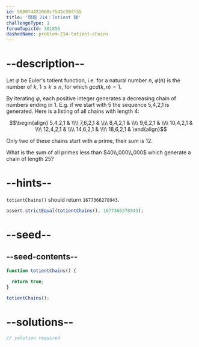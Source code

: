 ```yaml
---
id: 5900f4421000cf542c50ff55
title: '問題 214：Totient 鏈'
challengeType: 1
forumTopicId: 301856
dashedName: problem-214-totient-chains
---
```


# --description--

Let $φ$ be Euler's totient function, i.e. for a natural number $n$, $φ(n)$ is the number of $k$, $1 ≤ k ≤ n$, for which $gcd(k,n) = 1$.

By iterating $φ$, each positive integer generates a decreasing chain of numbers ending in 1. E.g. if we start with 5 the sequence 5,4,2,1 is generated. Here is a listing of all chains with length 4:

$$\begin{align}    5,4,2,1 & \\\\
   7,6,2,1 & \\\\    8,4,2,1 & \\\\
   9,6,2,1 & \\\\   10,4,2,1 & \\\\
  12,4,2,1 & \\\\   14,6,2,1 & \\\\
  18,6,2,1 & \end{align}$$

Only two of these chains start with a prime, their sum is 12.

What is the sum of all primes less than $40\\,000\\,000$ which generate a chain of length 25?

# --hints--

`totientChains()` should return `1677366278943`.

```js
assert.strictEqual(totientChains(), 1677366278943);
```

# --seed--

## --seed-contents--

```js
function totientChains() {

  return true;
}

totientChains();
```

# --solutions--

```js
// solution required
```
